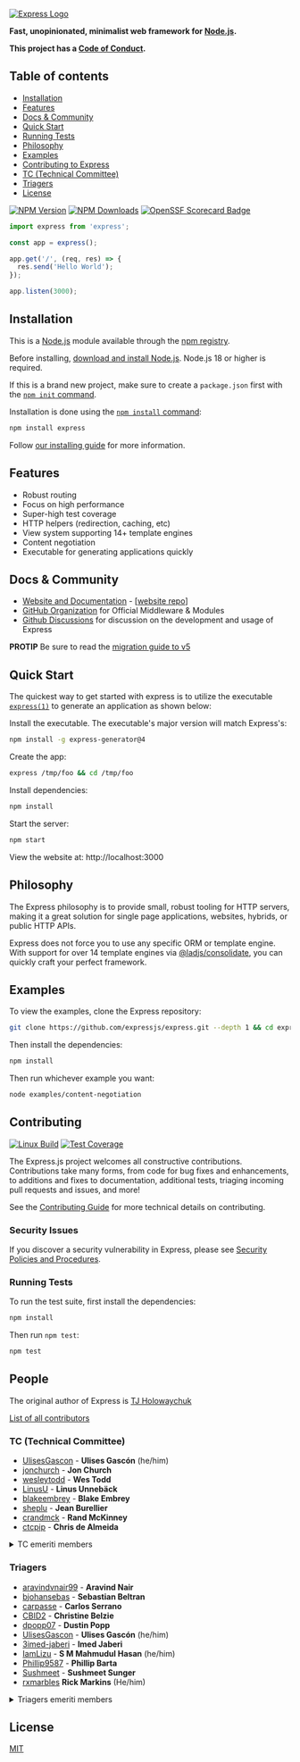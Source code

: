 [![Express Logo](https://i.cloudup.com/zfY6lL7eFa-3000x3000.png)](https://expressjs.com/)

**Fast, unopinionated, minimalist web framework for
[Node.js](https://nodejs.org).**

**This project has a [Code of Conduct][].**

## Table of contents

- [Installation](#Installation)
- [Features](#Features)
- [Docs & Community](#docs--community)
- [Quick Start](#Quick-Start)
- [Running Tests](#Running-Tests)
- [Philosophy](#Philosophy)
- [Examples](#Examples)
- [Contributing to Express](#Contributing)
- [TC (Technical Committee)](#tc-technical-committee)
- [Triagers](#triagers)
- [License](#license)

[![NPM Version][npm-version-image]][npm-url]
[![NPM Downloads][npm-downloads-image]][npm-downloads-url]
[![OpenSSF Scorecard Badge][ossf-scorecard-badge]][ossf-scorecard-visualizer]

```js
import express from 'express';

const app = express();

app.get('/', (req, res) => {
  res.send('Hello World');
});

app.listen(3000);
```

## Installation

This is a [Node.js](https://nodejs.org/en/) module available through the
[npm registry](https://www.npmjs.com/).

Before installing,
[download and install Node.js](https://nodejs.org/en/download/). Node.js 18 or
higher is required.

If this is a brand new project, make sure to create a `package.json` first with
the [`npm init` command](https://docs.npmjs.com/creating-a-package-json-file).

Installation is done using the
[`npm install` command](https://docs.npmjs.com/getting-started/installing-npm-packages-locally):

```bash
npm install express
```

Follow [our installing guide](https://expressjs.com/en/starter/installing.html)
for more information.

## Features

- Robust routing
- Focus on high performance
- Super-high test coverage
- HTTP helpers (redirection, caching, etc)
- View system supporting 14+ template engines
- Content negotiation
- Executable for generating applications quickly

## Docs & Community

- [Website and Documentation](https://expressjs.com/) -
  [[website repo](https://github.com/expressjs/expressjs.com)]
- [GitHub Organization](https://github.com/expressjs) for Official Middleware &
  Modules
- [Github Discussions](https://github.com/expressjs/discussions) for discussion
  on the development and usage of Express

**PROTIP** Be sure to read the
[migration guide to v5](https://expressjs.com/en/guide/migrating-5)

## Quick Start

The quickest way to get started with express is to utilize the executable
[`express(1)`](https://github.com/expressjs/generator) to generate an
application as shown below:

Install the executable. The executable's major version will match Express's:

```bash
npm install -g express-generator@4
```

Create the app:

```bash
express /tmp/foo && cd /tmp/foo
```

Install dependencies:

```bash
npm install
```

Start the server:

```bash
npm start
```

View the website at: http://localhost:3000

## Philosophy

The Express philosophy is to provide small, robust tooling for HTTP servers,
making it a great solution for single page applications, websites, hybrids, or
public HTTP APIs.

Express does not force you to use any specific ORM or template engine. With
support for over 14 template engines via
[@ladjs/consolidate](https://github.com/ladjs/consolidate), you can quickly
craft your perfect framework.

## Examples

To view the examples, clone the Express repository:

```bash
git clone https://github.com/expressjs/express.git --depth 1 && cd express
```

Then install the dependencies:

```bash
npm install
```

Then run whichever example you want:

```bash
node examples/content-negotiation
```

## Contributing

[![Linux Build][github-actions-ci-image]][github-actions-ci-url]
[![Test Coverage][coveralls-image]][coveralls-url]

The Express.js project welcomes all constructive contributions. Contributions
take many forms, from code for bug fixes and enhancements, to additions and
fixes to documentation, additional tests, triaging incoming pull requests and
issues, and more!

See the [Contributing Guide](Contributing.md) for more technical details on
contributing.

### Security Issues

If you discover a security vulnerability in Express, please see
[Security Policies and Procedures](Security.md).

### Running Tests

To run the test suite, first install the dependencies:

```bash
npm install
```

Then run `npm test`:

```bash
npm test
```

## People

The original author of Express is [TJ Holowaychuk](https://github.com/tj)

[List of all contributors](https://github.com/expressjs/express/graphs/contributors)

### TC (Technical Committee)

- [UlisesGascon](https://github.com/UlisesGascon) - **Ulises Gascón** (he/him)
- [jonchurch](https://github.com/jonchurch) - **Jon Church**
- [wesleytodd](https://github.com/wesleytodd) - **Wes Todd**
- [LinusU](https://github.com/LinusU) - **Linus Unnebäck**
- [blakeembrey](https://github.com/blakeembrey) - **Blake Embrey**
- [sheplu](https://github.com/sheplu) - **Jean Burellier**
- [crandmck](https://github.com/crandmck) - **Rand McKinney**
- [ctcpip](https://github.com/ctcpip) - **Chris de Almeida**

<details>
<summary>TC emeriti members</summary>

#### TC emeriti members

- [dougwilson](https://github.com/dougwilson) - **Douglas Wilson**
- [hacksparrow](https://github.com/hacksparrow) - **Hage Yaapa**
- [jonathanong](https://github.com/jonathanong) - **jongleberry**
- [niftylettuce](https://github.com/niftylettuce) - **niftylettuce**
- [troygoode](https://github.com/troygoode) - **Troy Goode**
</details>

### Triagers

- [aravindvnair99](https://github.com/aravindvnair99) - **Aravind Nair**
- [bjohansebas](https://github.com/bjohansebas) - **Sebastian Beltran**
- [carpasse](https://github.com/carpasse) - **Carlos Serrano**
- [CBID2](https://github.com/CBID2) - **Christine Belzie**
- [dpopp07](https://github.com/dpopp07) - **Dustin Popp**
- [UlisesGascon](https://github.com/UlisesGascon) - **Ulises Gascón** (he/him)
- [3imed-jaberi](https://github.com/3imed-jaberi) - **Imed Jaberi**
- [IamLizu](https://github.com/IamLizu) - **S M Mahmudul Hasan** (he/him)
- [Phillip9587](https://github.com/Phillip9587) - **Phillip Barta**
- [Sushmeet](https://github.com/Sushmeet) - **Sushmeet Sunger**
- [rxmarbles](https://github.com/rxmarbles) **Rick Markins** (He/him)

<details>
<summary>Triagers emeriti members</summary>

#### Emeritus Triagers

- [AuggieH](https://github.com/AuggieH) - **Auggie Hudak**
- [G-Rath](https://github.com/G-Rath) - **Gareth Jones**
- [MohammadXroid](https://github.com/MohammadXroid) - **Mohammad Ayashi**
- [NawafSwe](https://github.com/NawafSwe) - **Nawaf Alsharqi**
- [NotMoni](https://github.com/NotMoni) - **Moni**
- [VigneshMurugan](https://github.com/VigneshMurugan) - **Vignesh Murugan**
- [davidmashe](https://github.com/davidmashe) - **David Ashe**
- [digitaIfabric](https://github.com/digitaIfabric) - **David**
- [e-l-i-s-e](https://github.com/e-l-i-s-e) - **Elise Bonner**
- [fed135](https://github.com/fed135) - **Frederic Charette**
- [firmanJS](https://github.com/firmanJS) - **Firman Abdul Hakim**
- [getspooky](https://github.com/getspooky) - **Yasser Ameur**
- [ghinks](https://github.com/ghinks) - **Glenn**
- [ghousemohamed](https://github.com/ghousemohamed) - **Ghouse Mohamed**
- [gireeshpunathil](https://github.com/gireeshpunathil) - **Gireesh Punathil**
- [jake32321](https://github.com/jake32321) - **Jake Reed**
- [jonchurch](https://github.com/jonchurch) - **Jon Church**
- [lekanikotun](https://github.com/lekanikotun) - **Troy Goode**
- [marsonya](https://github.com/marsonya) - **Lekan Ikotun**
- [mastermatt](https://github.com/mastermatt) - **Matt R. Wilson**
- [maxakuru](https://github.com/maxakuru) - **Max Edell**
- [mlrawlings](https://github.com/mlrawlings) - **Michael Rawlings**
- [rodion-arr](https://github.com/rodion-arr) - **Rodion Abdurakhimov**
- [sheplu](https://github.com/sheplu) - **Jean Burellier**
- [tarunyadav1](https://github.com/tarunyadav1) - **Tarun yadav**
- [tunniclm](https://github.com/tunniclm) - **Mike Tunnicliffe**
- [enyoghasim](https://github.com/enyoghasim) - **David Enyoghasim**
- [0ss](https://github.com/0ss) - **Salah**
- [import-brain](https://github.com/import-brain) - **Eric Cheng** (he/him)
- [dakshkhetan](https://github.com/dakshkhetan) - **Daksh Khetan** (he/him)
- [lucasraziel](https://github.com/lucasraziel) - **Lucas Soares Do Rego**
- [mertcanaltin](https://github.com/mertcanaltin) - **Mert Can Altin**

</details>

## License

[MIT](LICENSE)

[coveralls-image]:
  https://badgen.net/coveralls/c/github/expressjs/express/master
[coveralls-url]: https://coveralls.io/r/expressjs/express?branch=master
[github-actions-ci-image]:
  https://badgen.net/github/checks/expressjs/express/master?label=CI
[github-actions-ci-url]:
  https://github.com/expressjs/express/actions/workflows/ci.yml
[npm-downloads-image]: https://badgen.net/npm/dm/express
[npm-downloads-url]: https://npmcharts.com/compare/express?minimal=true
[npm-url]: https://npmjs.org/package/express
[npm-version-image]: https://badgen.net/npm/v/express
[ossf-scorecard-badge]:
  https://api.scorecard.dev/projects/github.com/expressjs/express/badge
[ossf-scorecard-visualizer]:
  https://ossf.github.io/scorecard-visualizer/#/projects/github.com/expressjs/express
[Code of Conduct]:
  https://github.com/expressjs/express/blob/master/Code-Of-Conduct.md

